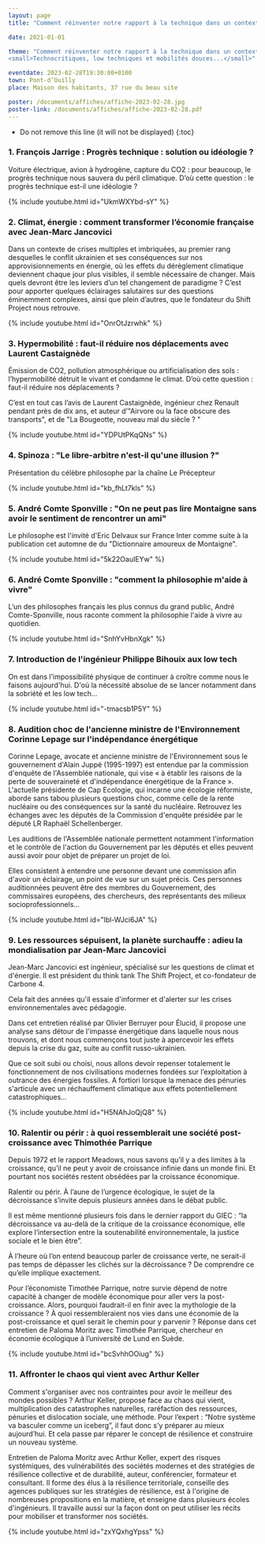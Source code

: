 ```yaml
---
layout: page
title: "Comment réinventer notre rapport à la technique dans un contexte de crise énergétique?"

date: 2021-01-01

theme: "Comment réinventer notre rapport à la technique dans un contexte de crise énergétique?<br />
<small>Technocritiques, low techniques et mobilités douces...</small>"

eventdate: 2023-02-28T19:30:00+0100
town: Pont-d’Ouilly
place: Maison des habitants, 37 rue du beau site

poster: /documents/affiches/affiche-2023-02-28.jpg
poster-link: /documents/affiches/affiche-2023-02-28.pdf
---
```



* Do not remove this line (it will not be displayed) 
{:toc}

### 1. François Jarrige : Progrès technique : solution ou idéologie ?

Voiture électrique, avion à hydrogène, capture du CO2 : pour beaucoup, le progrès technique nous sauvera du péril climatique. D’où cette question : le progrès technique est-il une idéologie ?

{% include youtube.html id="UkmWXYbd-sY" %}


### 2. Climat, énergie : comment transformer l’économie française avec Jean-Marc Jancovici

Dans un contexte de crises multiples et imbriquées, au premier rang desquelles le conflit ukrainien et ses conséquences sur nos approvisionnements en énergie, où les effets du dérèglement climatique deviennent chaque jour plus visibles, il semble nécessaire de changer. Mais quels devront être les leviers d’un tel changement de paradigme ? C’est pour apporter quelques éclairages salutaires sur des questions éminemment complexes, ainsi que plein d’autres, que le fondateur du Shift Project nous retrouve.

{% include youtube.html id="OnrOtJzrwhk" %}


### 3. Hypermobilité : faut-il réduire nos déplacements avec Laurent Castaignède

Émission de CO2, pollution atmosphérique ou artificialisation des sols : l’hypermobilité détruit le vivant et condamne le climat. D’où cette question : faut-il réduire nos déplacements ?

C’est en tout cas l’avis de Laurent Castaignède, ingénieur chez Renault pendant près de dix ans, et auteur d’"Airvore ou la face obscure des transports", et de "La Bougeotte, nouveau mal du siècle ? "

{% include youtube.html id="YDPUtPKqQNs" %}

### 4. Spinoza : "Le libre-arbitre n'est-il qu'une illusion ?"

Présentation du célèbre philosophe par la chaîne Le Précepteur

{% include youtube.html id="kb_fhLt7kls" %}


### 5. André Comte Sponville : "On ne peut pas lire Montaigne sans avoir le sentiment de rencontrer un ami"

Le philosophe est l'invité d'Eric Delvaux sur France Inter comme suite à la publication cet automne de du "Dictionnaire amoureux de Montaigne".

{% include youtube.html id="5k22OauIEYw" %}


### 6. André Comte Sponville : "comment la philosophie m'aide à vivre"

L’un des philosophes français les plus connus du grand public, André Comte-Sponville, nous raconte comment la philosophie l'aide à vivre au quotidien.

{% include youtube.html id="SnhYvHbnXgk" %}


### 7. Introduction de l'ingénieur Philippe Bihouix aux low tech

On est dans l'impossibilité physique de continuer à croître comme nous le faisons aujourd'hui. D'où la nécessité absolue de se lancer notamment dans la sobriété et les low tech...

{% include youtube.html id="-tmacsb1P5Y" %}


### 8. Audition choc de l'ancienne ministre de l'Environnement Corinne Lepage sur l'indépendance énergétique
 
Corinne Lepage, avocate et ancienne ministre de l'Environnement sous le gouvernement d'Alain Juppé (1995-1997) est entendue par la commission d'enquête de l'Assemblée nationale, qui vise « à établir les raisons de la perte de souveraineté et d'indépendance énergétique de la France ». L'actuelle présidente de Cap Ecologie, qui incarne une écologie réformiste, aborde sans tabou plusieurs questions choc, comme celle de la rente nucléaire ou des conséquences sur la santé du nucléaire. Retrouvez les échanges avec les députés de la Commission d'enquête présidée par le député LR Raphaël Schellenberger.

Les auditions de l'Assemblée nationale permettent notamment l'information et le contrôle de l'action du Gouvernement par les députés et elles peuvent aussi avoir pour objet de préparer un projet de loi.

Elles consistent à entendre une personne devant une commission afin d'avoir un éclairage, un point de vue sur un sujet précis. Ces personnes auditionnées peuvent être des membres du Gouvernement, des commissaires européens, des chercheurs, des représentants des milieux socioprofessionnels...

{% include youtube.html id="lbl-WJci6JA" %}


### 9. Les ressources sépuisent, la planète surchauffe : adieu la mondialisation par Jean-Marc Jancovici

Jean-Marc Jancovici est ingénieur, spécialisé sur les questions de climat et d'énergie. Il est président du think tank The Shift Project, et co-fondateur de Carbone 4.

Cela fait des années qu'il essaie d'informer et d'alerter sur les crises environnementales avec pédagogie. 

Dans cet entretien réalisé par Olivier Berruyer pour Élucid, il propose une analyse sans détour de l'impasse énergétique dans laquelle nous nous trouvons, et dont nous commençons tout juste à apercevoir les effets depuis la crise du gaz, suite au conflit russo-ukrainien. 

Que ce soit subi ou choisi, nous allons devoir repenser totalement le fonctionnement de nos civilisations modernes fondées sur l’exploitation à outrance des énergies fossiles. A fortiori lorsque la menace des pénuries s'articule avec un réchauffement climatique aux effets potentiellement catastrophiques...

{% include youtube.html id="H5NAhJoQjQ8" %}


### 10. Ralentir ou périr : à quoi ressemblerait une société post-croissance avec Thimothée Parrique 

Depuis 1972 et le rapport Meadows, nous savons qu’il y a des limites à la croissance, qu’il ne peut y avoir de croissance infinie dans un monde fini. Et pourtant nos sociétés restent obsédées par la croissance économique. 

Ralentir ou périr. À l’aune de l’urgence écologique, le sujet de la décroissance s’invite depuis plusieurs années dans le débat public. 

Il est même mentionné plusieurs fois dans le dernier rapport du GIEC : “la décroissance va au-delà de la critique de la croissance économique, elle explore l’intersection entre la soutenabilité environnementale, la justice sociale et le bien être”. 

À l’heure où l’on entend beaucoup parler de croissance verte, ne serait-il pas temps de dépasser les clichés sur la décroissance ? De comprendre ce qu’elle implique exactement. 

Pour l’économiste Timothée Parrique, notre survie dépend de notre capacité à changer de modèle économique pour aller vers la post-croissance. Alors, pourquoi faudrait-il en finir avec la mythologie de la croissance ? À quoi ressembleraient nos vies dans une économie de la post-croissance et quel serait le chemin pour y parvenir ? Réponse dans cet entretien de Paloma Moritz avec Timothée Parrique, chercheur en économie écologique à l’université de Lund en Suède. 

{% include youtube.html id="bcSvhhOOiug" %}


### 11. Affronter le chaos qui vient avec Arthur Keller

Comment s'organiser avec nos contraintes pour avoir le meilleur des mondes possibles ? Arthur Keller, propose face au chaos qui vient, multiplication des catastrophes naturelles, raréfaction des ressources, pénuries et dislocation sociale, une méthode. Pour l’expert : “Notre système va basculer comme un iceberg”, il faut donc s’y préparer au mieux aujourd’hui. Et cela passe par réparer le concept de résilience et construire un nouveau système. 

Entretien de Paloma Moritz avec Arthur Keller, expert des risques systémiques, des vulnérabilités des sociétés modernes et des stratégies de résilience collective et de durabilité, auteur, conférencier, formateur et consultant. Il forme des élus à la résilience territoriale, conseille des agences publiques sur les stratégies de résilience, est à l'origine de nombreuses propositions en la matière, et enseigne dans plusieurs écoles d'ingénieurs. Il travaille aussi sur la façon dont on peut utiliser les récits pour mobiliser et transformer nos sociétés.

{% include youtube.html id="zxYQxhgYpss" %}
